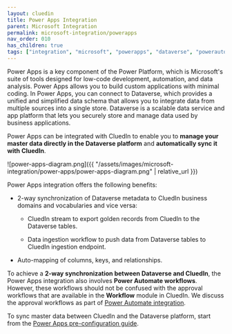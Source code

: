 ```yaml
---
layout: cluedin
title: Power Apps Integration
parent: Microsoft Integration
permalink: microsoft-integration/powerapps
nav_order: 010
has_children: true
tags: ["integration", "microsoft", "powerapps", "dataverse", "powerautomate"]
---
```


Power Apps is a key component of the Power Platform, which is Microsoft's suite of tools designed for low-code development, automation, and data analysis. Power Apps allows you to build custom applications with minimal coding. In Power Apps, you can connect to Dataverse, which provides a unified and simplified data schema that allows you to integrate data from multiple sources into a single store. Dataverse is a scalable data service and app platform that lets you securely store and manage data used by business applications.

Power Apps can be integrated with CluedIn to enable you to **manage your master data directly in the Dataverse platform** and **automatically sync it with CluedIn**.

![power-apps-diagram.png]({{ "/assets/images/microsoft-integration/power-apps/power-apps-diagram.png" | relative_url }})

Power Apps integration offers the following benefits:

- 2-way synchronization of Dataverse metadata to CluedIn business domains and vocabularies and vice versa:

    - CluedIn stream to export golden records from CluedIn to the Dataverse tables.

    - Data ingestion workflow to push data from Dataverse tables to CluedIn ingestion endpoint.
    
- Auto-mapping of columns, keys, and relationships.

To achieve a **2-way synchronization between Dataverse and CluedIn**, the Power Apps integration also involves **Power Automate workflows**. However, these workflows should not be confused with the approval workflows that are available in the **Workflow** module in CluedIn. We discuss the approval workflows as part of [Power Automate integration](/microsoft-integration/power-automate).

To sync master data between CluedIn and the Dataverse platform, start from the [Power Apps pre-configuration guide](/microsoft-integration/powerapps/pre-configuration-guide).